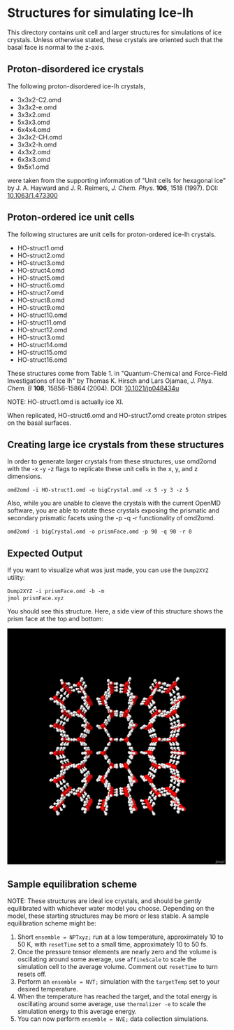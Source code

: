 # Structures for simulating Ice-Ih

This directory contains unit cell and larger structures for
simulations of ice crystals. Unless otherwise stated, these crystals
are oriented such that the basal face is normal to the z-axis.

## Proton-disordered ice crystals

The following proton-disordered ice-Ih crystals,

+ 3x3x2-C2.omd
+ 3x3x2-e.omd
+ 3x3x2.omd
+ 5x3x3.omd
+ 6x4x4.omd
+ 3x3x2-CH.omd
+ 3x3x2-h.omd
+ 4x3x2.omd
+ 6x3x3.omd
+ 9x5x1.omd

were taken from the supporting information of "Unit cells for
hexagonal ice" by J. A. Hayward and J. R. Reimers, *J. Chem. Phys.*
**106**, 1518 (1997).
DOI: [10.1063/1.473300](https://doi.org/10.1063/1.473300)

## Proton-ordered ice unit cells

The following structures are unit cells for proton-ordered ice-Ih
crystals.

+ HO-struct1.omd
+ HO-struct2.omd
+ HO-struct3.omd
+ HO-struct4.omd
+ HO-struct5.omd
+ HO-struct6.omd
+ HO-struct7.omd
+ HO-struct8.omd
+ HO-struct9.omd
+ HO-struct10.omd
+ HO-struct11.omd
+ HO-struct12.omd
+ HO-struct3.omd
+ HO-struct14.omd
+ HO-struct15.omd
+ HO-struct16.omd

These structures come from Table 1. in "Quantum-Chemical and
Force-Field Investigations of Ice Ih" by Thomas K. Hirsch and Lars
Ojamae, *J. Phys. Chem. B* **108**, 15856-15864 (2004).
DOI: [10.1021/jp048434u](https://doi.org/10.1021/jp048434u)

NOTE: HO-struct1.omd	is actually ice XI.

When replicated, HO-struct6.omd and HO-struct7.omd create proton
stripes on the basal surfaces.

## Creating large ice crystals from these structures 

In order to generate larger crystals from these structures, use
omd2omd with the -x -y -z flags to replicate these unit cells in the
x, y, and z dimensions.

```
omd2omd -i HO-struct1.omd -o bigCrystal.omd -x 5 -y 3 -z 5
```

Also, while you are unable to cleave the crystals with the current
OpenMD software, you are able to rotate these crystals exposing the
prismatic and secondary prismatic facets using the -p -q -r
functionality of omd2omd.

```
omd2omd -i bigCrystal.omd -o prismFace.omd -p 90 -q 90 -r 0
```

## Expected Output

If you want to visualize what was just made, you can use the `Dump2XYZ` utility:

```
Dump2XYZ -i prismFace.omd -b -m
jmol prismFace.xyz
```

You should see this structure.  Here, a side view of this structure shows the prism face at the top and bottom: 

<img src="../../figures/prismFace.png" alt="image" width="500" height="auto">

## Sample equilibration scheme

NOTE: These structures are ideal ice crystals, and should be *gently*
equilibrated with whichever water model you choose. Depending on the
model, these starting structures may be more or less stable. A
sample equilibration scheme might be:

1. Short `ensemble = NPTxyz;` run at a low temperature, approximately 
   10 to 50 K, with `resetTime` set to a small time, approximately 
   10 to 50 fs.
2. Once the pressure tensor elements are nearly zero and the volume is
   oscillating around some average, use `affineScale` to scale the
   simulation cell to the average volume. Comment out `resetTime` to 
   turn resets off.
3. Perform an `ensemble = NVT;` simulation with the `targetTemp` set 
   to your desired temperature.
4. When the temperature has reached the target, and the total energy
   is oscillating around some average, use `thermalizer -e` to scale 
   the simulation energy to this average energy.
5. You can now perform `ensemble = NVE;` data collection simulations.
